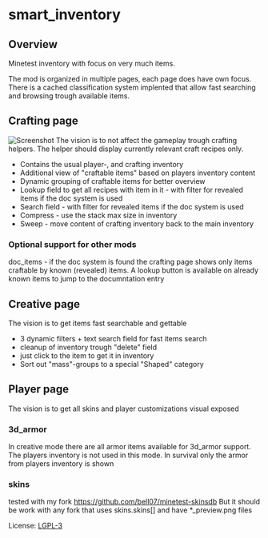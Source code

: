 # smart_inventory

## Overview
Minetest inventory with focus on very much items.

The mod is organized in multiple pages, each page does have own focus. There is a cached classification system implented that allow fast searching and browsing trough available items.

## Crafting page
![Screenshot](https://github.com/bell07/minetest-smart_inventory/blob/master/screenshot.png)
The vision is to not affect the gameplay trough crafting helpers. The helper should display currently relevant craft recipes only.
- Contains the usual player-, and crafting inventory
- Additional view of "craftable items" based on players inventory content
- Dynamic grouping of craftable items for better overview
- Lookup field to get all recipes with item in it - with filter for revealed items if the doc system is used
- Search field - with filter for revealed items if the doc system is used
- Compress - use the stack max size in inventory
- Sweep - move content of crafting inventory back to the main inventory

### Optional support for other mods
doc_items - if the doc system is found the crafting page shows only items craftable by known (revealed) items.
A lookup button is available on already known items to jump to the documntation entry


## Creative page
The vision is to get items fast searchable and gettable
- 3 dynamic filters + text search field for fast items search
- cleanup of inventory trough "delete" field
- just click to the item to get it in inventory
- Sort out "mass"-groups to a special "Shaped" category

## Player page
The vision is to get all skins and player customizations visual exposed

### 3d_armor
In creative mode there are all armor items available for 3d_armor support. The players inventory is not used in this mode. In survival only the armor from players inventory is shown

### skins
tested with my fork https://github.com/bell07/minetest-skinsdb
But it should be work with any fork that uses skins.skins[] and have *_preview.png files

License: [LGPL-3](https://github.com/bell07/minetest-smart_inventory/blob/master/LICENSE)
